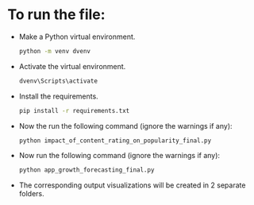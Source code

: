 # To run the file:
- Make a Python virtual environment.
  ```bash
  python -m venv dvenv
  ```
- Activate the virtual environment.
  ```bash
  dvenv\Scripts\activate
  ```
- Install the requirements.
  ```bash
  pip install -r requirements.txt
  ```
- Now the run the following command (ignore the warnings if any):
  ```bash
  python impact_of_content_rating_on_popularity_final.py
  ```
- Now run the following command (ignore the warnings if any):
  ```bash
  python app_growth_forecasting_final.py
  ```
- The corresponding output visualizations will be created in 2 separate folders.
